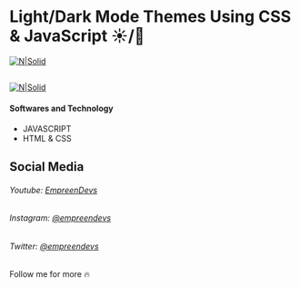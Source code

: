 # Light/Dark Mode Themes Using CSS & JavaScript ☀️/🌙
[![N|Solid](https://i.imgur.com/2dzkWT8.png)](https://youtu.be/llkFAUKJCWY)

## 
[![N|Solid](https://i.imgur.com/CEzGfu0.gif)](https://youtu.be/llkFAUKJCWY)

#### Softwares and Technology
- JAVASCRIPT
- HTML & CSS

## Social Media
###### Youtube: [EmpreenDevs](https://www.youtube.com/channel/UCkVrAGL7PCsoPTra-KqgUPw)
###### Instagram: [@empreendevs](https://www.instagram.com/empreendevs/)
###### Twitter: [@empreendevs](https://twitter.com/empreendevs)

Follow me for more 🔥
